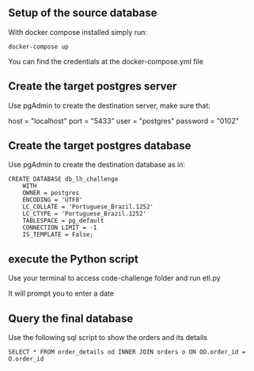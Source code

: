 ## Setup of the source database

With docker compose installed simply run:

```
docker-compose up
```

You can find the credentials at the docker-compose.yml file


## Create the target postgres server

Use pgAdmin to create the destination server, make sure that:

host     = "localhost"
port     = "5433"
user     = "postgres"
password = "0102"


## Create the target postgres database

Use pgAdmin to create the destination database as in:

```
CREATE DATABASE db_lh_challenge
    WITH
    OWNER = postgres
    ENCODING = 'UTF8'
    LC_COLLATE = 'Portuguese_Brazil.1252'
    LC_CTYPE = 'Portuguese_Brazil.1252'
    TABLESPACE = pg_default
    CONNECTION LIMIT = -1
    IS_TEMPLATE = False;
```

## execute the Python script

Use your terminal to access code-challenge folder and run etl.py

It will prompt you to enter a date


## Query the final database

Use the following sql script to show the orders and its details 

```
SELECT * FROM order_details od INNER JOIN orders o ON OD.order_id = O.order_id
```